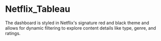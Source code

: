 # Netflix_Tableau
The dashboard is styled in Netflix's signature red and black theme and allows for dynamic filtering to explore content details like type, genre, and ratings.
